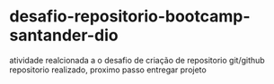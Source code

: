 # desafio-repositorio-bootcamp-santander-dio
atividade realcionada a o desafio de criação de repositorio git/github
repositorio realizado, proximo passo entregar projeto
